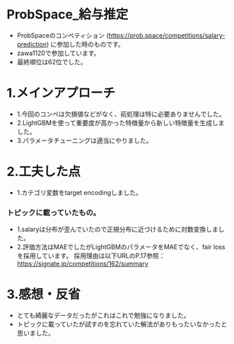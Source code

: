 # ProbSpace_給与推定
- ProbSpaceのコンペティション (https://prob.space/competitions/salary-prediction) に参加した時のものです。
- zawa1120で参加しています。
- 最終順位は62位でした。

# 1.メインアプローチ
- 1.今回のコンペは欠損値などがなく、前処理は特に必要ありませんでした。
- 2.LightGBMを使って重要度が高かった特徴量から新しい特徴量を生成しました。
- 3.パラメータチューニングは適当にやりました。

# 2.工夫した点
- 1.カテゴリ変数をtarget encodingしました。
### トピックに載っていたもの。
 - 1.salaryは分布が歪んでいたので正規分布に近づけるために対数変換しました。
 - 2.評価方法はMAEでしたがLightGBMのパラメータをMAEでなく、fair lossを採用しています。
     採用理由は以下URLのP.17参照： https://signate.jp/competitions/162/summary 
 
 # 3.感想・反省
 - とても綺麗なデータだったがこれはこれで勉強になりました。
 - トピックに載っていたが試すのを忘れていた解法がありもったいなかったと思いました。
